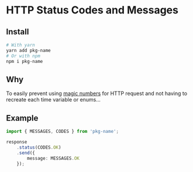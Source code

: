 # HTTP Status Codes and Messages

## Install

```bash
# With yarn
yarn add pkg-name
# Or with npm
npm i pkg-name
```

## Why

To easily prevent using [magic numbers](https://palantir.github.io/tslint/rules/no-magic-numbers/) for HTTP request and not having to recreate each time variable or enums...

## Example

```ts
import { MESSAGES, CODES } from 'pkg-name';

response
    .status(CODES.OK)
    .send({
        message: MESSAGES.OK
    });
```